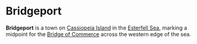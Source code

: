 # Bridgeport

**Bridgeport** is a town on [Cassiopeia Island](../../mote/esterfell/lenya/esterfell-sea/cassiopeia-island.md) in the [Esterfell Sea](../../mote/esterfell/lenya/esterfell-sea/esterfell-sea.md), marking a midpoint for the [Bridge of Commerce](road-of-commerce.md) across the western edge of the sea.
